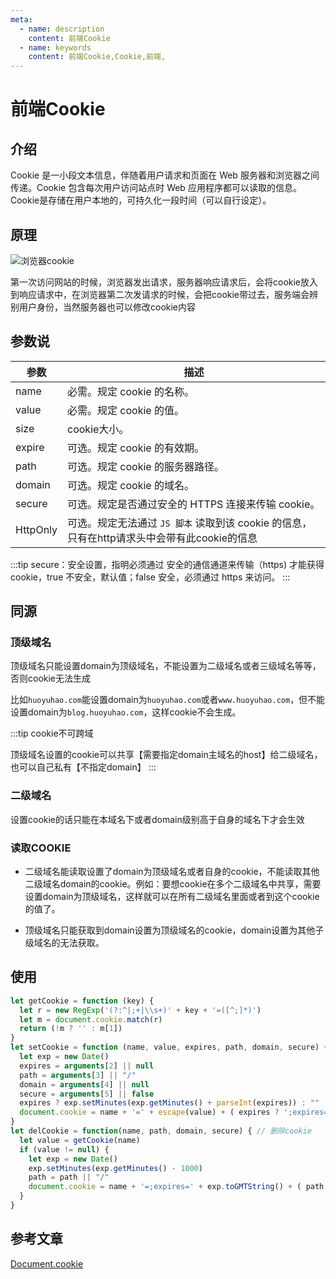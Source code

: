 ```yaml
---
meta:
  - name: description
    content: 前端Cookie
  - name: keywords
    content: 前端Cookie,Cookie,前端,
---
```

# 前端Cookie

## 介绍

Cookie 是一小段文本信息，伴随着用户请求和页面在 Web 服务器和浏览器之间传递。Cookie 包含每次用户访问站点时 Web 应用程序都可以读取的信息。
Cookie是存储在用户本地的，可持久化一段时间（可以自行设定）。

## 原理

![浏览器cookie](/img/浏览器cookie.png)

第一次访问网站的时候，浏览器发出请求，服务器响应请求后，会将cookie放入到响应请求中，在浏览器第二次发请求的时候，会把cookie带过去，服务端会辨别用户身份，当然服务器也可以修改cookie内容

## 参数说

| 参数  | 描述 |
| --- | --- |
| name  | 必需。规定 cookie 的名称。 |
| value  | 必需。规定 cookie 的值。 |
| size  | cookie大小。 |
| expire| 可选。规定 cookie 的有效期。 |
| path  | 可选。规定 cookie 的服务器路径。 |
| domain| 可选。规定 cookie 的域名。 |
| secure| 可选。规定是否通过安全的 HTTPS 连接来传输 cookie。 |
| HttpOnly | 可选。规定无法通过 `JS 脚本` 读取到该 cookie 的信息，只有在http请求头中会带有此cookie的信息 |

:::tip
secure：安全设置，指明必须通过 安全的通信通道来传输（https) 才能获得 cookie，true 不安全，默认值；false 安全，必须通过 https 来访问。
:::

## 同源

### 顶级域名

顶级域名只能设置domain为顶级域名，不能设置为二级域名或者三级域名等等，否则cookie无法生成

比如`huoyuhao.com`能设置domain为`huoyuhao.com`或者`www.huoyuhao.com`，但不能设置domain为`blog.huoyuhao.com`，这样cookie不会生成。

:::tip
cookie不可跨域

顶级域名设置的cookie可以共享【需要指定domain主域名的host】给二级域名，也可以自己私有【不指定domain】
:::

### 二级域名

设置cookie的话只能在本域名下或者domain级别高于自身的域名下才会生效

### 读取COOKIE

+ 二级域名能读取设置了domain为顶级域名或者自身的cookie，不能读取其他二级域名domain的cookie。例如：要想cookie在多个二级域名中共享，需要设置domain为顶级域名，这样就可以在所有二级域名里面或者到这个cookie的值了。

+ 顶级域名只能获取到domain设置为顶级域名的cookie，domain设置为其他子级域名的无法获取。

## 使用

```js
let getCookie = function (key) {
  let r = new RegExp('(?:^|;+|\\s+)' + key + '=([^;]*)')
  let m = document.cookie.match(r)
  return (!m ? '' : m[1])
}
let setCookie = function (name, value, expires, path, domain, secure) { // 写入COOKIES
  let exp = new Date()
  expires = arguments[2] || null
  path = arguments[3] || "/"
  domain = arguments[4] || null
  secure = arguments[5] || false
  expires ? exp.setMinutes(exp.getMinutes() + parseInt(expires)) : ""
  document.cookie = name + '=' + escape(value) + ( expires ? ';expires=' + exp.toGMTString() : '') + ( path ? ';path=' + path : '') + ( domain ? ';domain=' + domain : '') + ( secure ? ';secure' : '')
}
let delCookie = function(name, path, domain, secure) { // 删除cookie
  let value = getCookie(name)
  if (value != null) {
    let exp = new Date()
    exp.setMinutes(exp.getMinutes() - 1000)
    path = path || "/"
    document.cookie = name + '=;expires=' + exp.toGMTString() + ( path ? ';path=' + path : '') + ( domain ? ';domain=' + domain : '') + ( secure ? ';secure' : '')
  }
}
```

## 参考文章

[Document.cookie](https://developer.mozilla.org/zh-CN/docs/Web/API/Document/cookie)
